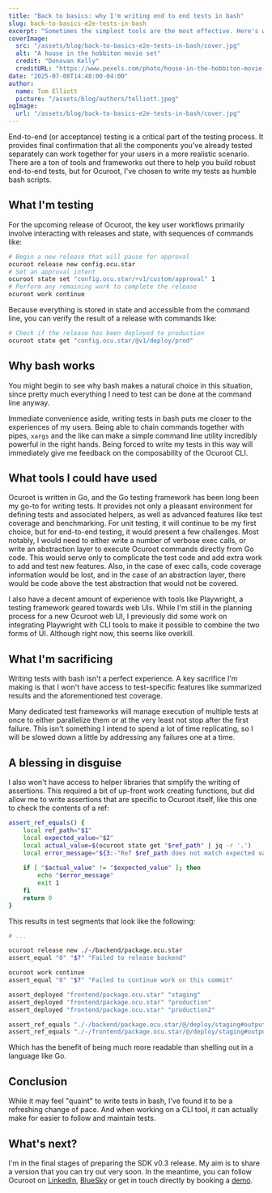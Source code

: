 ```yaml
---
title: "Back to basics: why I'm writing end to end tests in bash"
slug: back-to-basics-e2e-tests-in-bash
excerpt: "Sometimes the simplest tools are the most effective. Here's why I chose bash scripts when writing end-to-end tests for Ocuroot."
coverImage:
  src: "/assets/blog/back-to-basics-e2e-tests-in-bash/cover.jpg"
  alt: "A house in the hobbiton movie set"
  credit: "Donovan Kelly"
  creditURL: "https://www.pexels.com/photo/house-in-the-hobbiton-movie-set-17824131/"
date: "2025-07-08T14:48:00-04:00"
author:
  name: Tom Elliott
  picture: "/assets/blog/authors/telliott.jpeg"
ogImage:
  url: "/assets/blog/back-to-basics-e2e-tests-in-bash/cover.jpg"
---
```


End-to-end (or acceptance) testing is a critical part of the testing process. It provides final
confirmation that all the components you've already tested separately can work together for your users
in a more realistic scenario. There are a ton of tools and frameworks out there to help you build
robust end-to-end tests, but for Ocuroot, I've chosen to write my tests as humble bash scripts.

## What I'm testing

For the upcoming release of Ocuroot, the key user workflows primarily involve interacting with
releases and state, with sequences of commands like:

```bash
# Begin a new release that will pause for approval
ocuroot release new config.ocu.star
# Set an approval intent
ocuroot state set "config.ocu.star/+v1/custom/approval" 1
# Perform any remaining work to complete the release
ocuroot work continue
```

Because everything is stored in state and accessible from the command line, you can verify the
result of a release with commands like:

```bash
# Check if the release has been deployed to production
ocuroot state get "config.ocu.star/@v1/deploy/prod"
```

## Why bash works

You might begin to see why bash makes a natural choice in this situation, since pretty much everything
I need to test can be done at the command line anyway.

Immediate convenience aside, writing tests in bash puts me closer to the experiences of my users.
Being able to chain commands together with pipes, `xargs` and the like can make a simple command
line utility incredibly powerful in the right hands. Being forced to write my tests in this way will
immediately give me feedback on the composability of the Ocuroot CLI.

## What tools I could have used

Ocuroot is written in Go, and the Go testing framework has been long been my go-to for
writing tests. It provides not only a pleasant environment for defining tests and associated
helpers, as well as advanced features like test coverage and benchmarking. For unit testing, it will
continue to be my first choice, but for end-to-end testing, it would present a few challenges. Most notably, I would need to either write a number of verbose exec calls, or write an abstraction layer
to execute Ocuroot commands directly from Go code. This would serve only to complicate the test code
and add extra work to add and test new features. Also, in the case of exec calls, code coverage information would be lost, and in the case of an abstraction layer, there would be code above the
test abstraction that would not be covered.

I also have a decent amount of experience with tools like Playwright, a testing framework geared
towards web UIs. While I'm still in the planning process for a new Ocuroot web UI, I previously did some work on integrating Playwright with CLI tools to make it possible to combine the two forms of UI. Although right now, this seems like overkill.

## What I'm sacrificing

Writing tests with bash isn't a perfect experience. A key sacrifice I'm making is that I won't have
access to test-specific features like summarized results and the aforementioned test coverage.

Many dedicated test frameworks will manage execution of multiple tests at once to either parallelize
them or at the very least not stop after the first failure. This isn't something I intend to spend
a lot of time replicating, so I will be slowed down a little by addressing any failures one at a time.

## A blessing in disguise

I also won't have access to helper libraries that simplify the writing of assertions. This required
a bit of up-front work creating functions, but did allow me to write assertions that are specific
to Ocuroot itself, like this one to check the contents of a ref:

```bash
assert_ref_equals() {  
    local ref_path="$1"
    local expected_value="$2"
    local actual_value=$(ocuroot state get "$ref_path" | jq -r '.')
    local error_message="${3:-"Ref $ref_path does not match expected value, expected $expected_value, got $actual_value"}"
    
    if [ "$actual_value" != "$expected_value" ]; then
        echo "$error_message"
        exit 1
    fi
    return 0
}
```

This results in test segments that look like the following:

```bash
# ...

ocuroot release new ./-/backend/package.ocu.star
assert_equal "0" "$?" "Failed to release backend"

ocuroot work continue
assert_equal "0" "$?" "Failed to continue work on this commit"

assert_deployed "frontend/package.ocu.star" "staging"
assert_deployed "frontend/package.ocu.star" "production"
assert_deployed "frontend/package.ocu.star" "production2"

assert_ref_equals "./-/backend/package.ocu.star/@/deploy/staging#output/credential" "abcd"
assert_ref_equals "./-/frontend/package.ocu.star/@/deploy/staging#output/backend_credential" "abcd"
```

Which has the benefit of being much more readable than shelling out in a language like Go.

## Conclusion

While it may feel "quaint" to write tests in bash, I've found it to be a refreshing change of pace. And when working on a CLI tool, it can actually make for easier to follow and maintain tests.

## What's next?

I'm in the final stages of preparing the SDK v0.3 release. My aim is to share a version that you can try out very soon. In the meantime, you can follow
Ocuroot on [LinkedIn](https://www.linkedin.com/company/ocuroot), [BlueSky](https://bsky.app/profile/ocuroot.com) or get in touch directly by booking a [demo](/demo).
